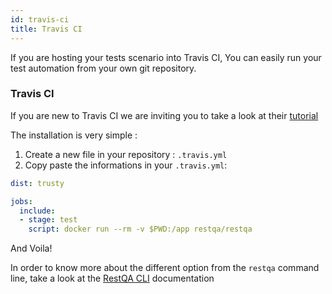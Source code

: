 ```yaml
---
id: travis-ci
title: Travis CI
---
```


If you are hosting your tests scenario into Travis CI, You can easily run your test automation from your own git repository.

### Travis CI

If you are new to Travis CI we are inviting you to take a look at their [tutorial](https://docs.travis-ci.com/user/tutorial/)

The installation is very simple :

1. Create a new file in your repository : `.travis.yml`
2. Copy paste the informations in your `.travis.yml`:

```yaml
dist: trusty

jobs:
  include:
  - stage: test
    script: docker run --rm -v $PWD:/app restqa/restqa

```

And Voila!

In order to know more about the different option from the `restqa` command line,  take a look at the [RestQA CLI](/api/cli) documentation
